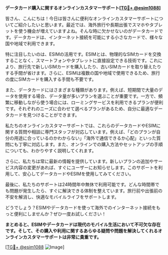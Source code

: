 **データカード購入に関するオンラインカスタマーサポート[[TG💪+ @esim1088](https://t.me/s/esim1088)]**

皆さん、こんにちは！今日は皆さんに便利なオンラインカスタマーサポートについてご紹介したいと思います。最近では、海外旅行や長期出張でスマホやタブレットを使う機会が増えていますよね。そんな時に欠かせないのがデータカードです。データカードは、インターネット接続を可能にする小さなカードで、様々な国や地域で利用できます。

特に注目したいのは、ESIMの活用です。ESIMとは、物理的なSIMカードを交換することなく、スマートフォンやタブレットに直接設定できる技術です。これにより、旅行先で新しいSIMカードを購入したり、古いSIMカードを取り替えたりする手間が省けます。さらに、ESIMは複数の国や地域で使用できるため、旅行の度にSIMカードを購入する手間も不要です。

また、データカードにはさまざまな種類があります。例えば、短期間で大量のデータを使用する場合、データ量が多いプランを選ぶことが重要です。一方で、頻繁に移動しながら使う場合には、ローミングサービスを利用できるプランが便利です。それぞれのニーズに合わせて選べるプランがあるため、自分に最適なデータカードを見つけることができます。

私たちのオンラインカスタマーサポートでは、これらのデータカードやESIMに関する質問や相談に専門スタッフが対応しています。例えば、「どのプランが自分の用途に合っているのかわからない」「海外で通信できるか心配」といった質問にも丁寧に対応します。また、オンラインでの購入方法やセットアップの手順についても、わかりやすく説明してくれます。

さらに、私たちは常に最新の情報を提供しています。新しいプランの追加やサービス内容の変更があれば、すぐにユーザーにお知らせします。このサポートを利用して、安心してデータカードやESIMを使用してみてください。

最後に、私たちのサポートは24時間年中無休で利用可能です。どんな時間帯でも問題が発生したら、すぐに解決できる体制を整えています。旅行前や出張前の不安を解消し、快適なモバイルライフをサポートします。

どうでしょう？ESIMやデータカードを使って海外でのインターネット接続をもっと便利にしませんか？ぜひ一度お試しください！

**まとめると、ESIMやデータカードは現代のモバイル生活において不可欠な存在です。そして、その購入や利用に関するあらゆる疑問や問題を解決してくれるオンラインカスタマーサポートは非常に貴重です。**

[[TG💪+ @esim1088](https://t.me/s/esim1088) ![Image](https://i.postimg.cc/Y0z9fWf4/image.png)]